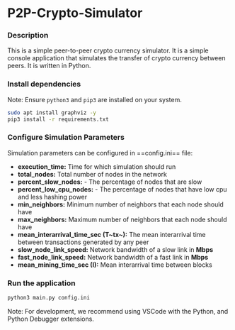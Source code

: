 # P2P-Crypto-Simulator

### Description
This is a simple peer-to-peer crypto currency simulator. It is a simple console application that simulates the transfer of crypto currency between peers. It is written in Python.

### Install dependencies
Note: Ensure `python3` and `pip3` are installed on your system.

```bash
sudo apt install graphviz -y
pip3 install -r requirements.txt
```

### Configure Simulation Parameters

Simulation parameters can be configured in ==config.ini== file:
- **execution_time:** Time for which simulation should run
- **total_nodes:** Total number of nodes in the network
- **percent_slow_nodes:** - The percentage of nodes that are slow 
- **percent_low_cpu_nodes:** - The percentage of nodes that have low cpu and less hashing power
- **min_neighbors:** Minimum number of neighbors that each node should have
- **max_neighbors:** Maximum number of neighbors that each node should have
- **mean_interarrival_time_sec (T~tx~):** The mean interarrival time between transactions generated by any peer
- **slow_node_link_speed:** Network bandwidth of a slow link in **Mbps**
- **fast_node_link_speed:** Network bandwidth of a fast link in **Mbps**
- **mean_mining_time_sec (I):** Mean interarrival time between blocks


### Run the application
```bash
python3 main.py config.ini
```
Note: For development, we recommend using VSCode with the Python, and Python Debugger extensions.
